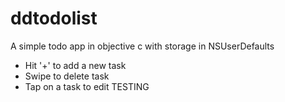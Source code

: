 # ddtodolist
A simple todo app in objective c with storage in NSUserDefaults

* Hit '+' to add a new task
* Swipe to delete task
* Tap on a task to edit
TESTING
